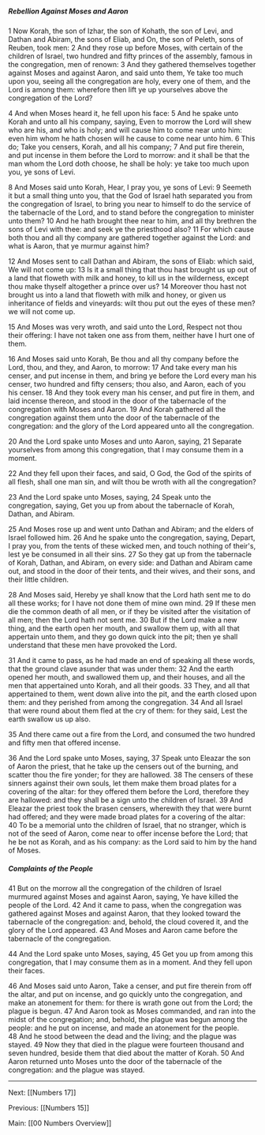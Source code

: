 ##### Rebellion Against Moses and Aaron

1 Now Korah, the son of Izhar, the son of Kohath, the son of Levi, and Dathan and Abiram, the sons of Eliab, and On, the son of Peleth, sons of Reuben, took men: 2 And they rose up before Moses, with certain of the children of Israel, two hundred and fifty princes of the assembly, famous in the congregation, men of renown: 3 And they gathered themselves together against Moses and against Aaron, and said unto them, Ye take too much upon you, seeing all the congregation are holy, every one of them, and the Lord is among them: wherefore then lift ye up yourselves above the congregation of the Lord?

4 And when Moses heard it, he fell upon his face: 5 And he spake unto Korah and unto all his company, saying, Even to morrow the Lord will shew who are his, and who is holy; and will cause him to come near unto him: even him whom he hath chosen will he cause to come near unto him. 6 This do; Take you censers, Korah, and all his company; 7 And put fire therein, and put incense in them before the Lord to morrow: and it shall be that the man whom the Lord doth choose, he shall be holy: ye take too much upon you, ye sons of Levi.

8 And Moses said unto Korah, Hear, I pray you, ye sons of Levi: 9 Seemeth it but a small thing unto you, that the God of Israel hath separated you from the congregation of Israel, to bring you near to himself to do the service of the tabernacle of the Lord, and to stand before the congregation to minister unto them? 10 And he hath brought thee near to him, and all thy brethren the sons of Levi with thee: and seek ye the priesthood also? 11 For which cause both thou and all thy company are gathered together against the Lord: and what is Aaron, that ye murmur against him?

12 And Moses sent to call Dathan and Abiram, the sons of Eliab: which said, We will not come up: 13 Is it a small thing that thou hast brought us up out of a land that floweth with milk and honey, to kill us in the wilderness, except thou make thyself altogether a prince over us? 14 Moreover thou hast not brought us into a land that floweth with milk and honey, or given us inheritance of fields and vineyards: wilt thou put out the eyes of these men? we will not come up.

15 And Moses was very wroth, and said unto the Lord, Respect not thou their offering: I have not taken one ass from them, neither have I hurt one of them.

16 And Moses said unto Korah, Be thou and all thy company before the Lord, thou, and they, and Aaron, to morrow: 17 And take every man his censer, and put incense in them, and bring ye before the Lord every man his censer, two hundred and fifty censers; thou also, and Aaron, each of you his censer. 18 And they took every man his censer, and put fire in them, and laid incense thereon, and stood in the door of the tabernacle of the congregation with Moses and Aaron. 19 And Korah gathered all the congregation against them unto the door of the tabernacle of the congregation: and the glory of the Lord appeared unto all the congregation.

20 And the Lord spake unto Moses and unto Aaron, saying, 21 Separate yourselves from among this congregation, that I may consume them in a moment.

22 And they fell upon their faces, and said, O God, the God of the spirits of all flesh, shall one man sin, and wilt thou be wroth with all the congregation?

23 And the Lord spake unto Moses, saying, 24 Speak unto the congregation, saying, Get you up from about the tabernacle of Korah, Dathan, and Abiram.

25 And Moses rose up and went unto Dathan and Abiram; and the elders of Israel followed him. 26 And he spake unto the congregation, saying, Depart, I pray you, from the tents of these wicked men, and touch nothing of their's, lest ye be consumed in all their sins. 27 So they gat up from the tabernacle of Korah, Dathan, and Abiram, on every side: and Dathan and Abiram came out, and stood in the door of their tents, and their wives, and their sons, and their little children.

28 And Moses said, Hereby ye shall know that the Lord hath sent me to do all these works; for I have not done them of mine own mind. 29 If these men die the common death of all men, or if they be visited after the visitation of all men; then the Lord hath not sent me. 30 But if the Lord make a new thing, and the earth open her mouth, and swallow them up, with all that appertain unto them, and they go down quick into the pit; then ye shall understand that these men have provoked the Lord.

31 And it came to pass, as he had made an end of speaking all these words, that the ground clave asunder that was under them: 32 And the earth opened her mouth, and swallowed them up, and their houses, and all the men that appertained unto Korah, and all their goods. 33 They, and all that appertained to them, went down alive into the pit, and the earth closed upon them: and they perished from among the congregation. 34 And all Israel that were round about them fled at the cry of them: for they said, Lest the earth swallow us up also.

35 And there came out a fire from the Lord, and consumed the two hundred and fifty men that offered incense.

36 And the Lord spake unto Moses, saying, 37 Speak unto Eleazar the son of Aaron the priest, that he take up the censers out of the burning, and scatter thou the fire yonder; for they are hallowed. 38 The censers of these sinners against their own souls, let them make them broad plates for a covering of the altar: for they offered them before the Lord, therefore they are hallowed: and they shall be a sign unto the children of Israel. 39 And Eleazar the priest took the brasen censers, wherewith they that were burnt had offered; and they were made broad plates for a covering of the altar: 40 To be a memorial unto the children of Israel, that no stranger, which is not of the seed of Aaron, come near to offer incense before the Lord; that he be not as Korah, and as his company: as the Lord said to him by the hand of Moses.

##### Complaints of the People

41 But on the morrow all the congregation of the children of Israel murmured against Moses and against Aaron, saying, Ye have killed the people of the Lord. 42 And it came to pass, when the congregation was gathered against Moses and against Aaron, that they looked toward the tabernacle of the congregation: and, behold, the cloud covered it, and the glory of the Lord appeared. 43 And Moses and Aaron came before the tabernacle of the congregation.

44 And the Lord spake unto Moses, saying, 45 Get you up from among this congregation, that I may consume them as in a moment. And they fell upon their faces.

46 And Moses said unto Aaron, Take a censer, and put fire therein from off the altar, and put on incense, and go quickly unto the congregation, and make an atonement for them: for there is wrath gone out from the Lord; the plague is begun. 47 And Aaron took as Moses commanded, and ran into the midst of the congregation; and, behold, the plague was begun among the people: and he put on incense, and made an atonement for the people. 48 And he stood between the dead and the living; and the plague was stayed. 49 Now they that died in the plague were fourteen thousand and seven hundred, beside them that died about the matter of Korah. 50 And Aaron returned unto Moses unto the door of the tabernacle of the congregation: and the plague was stayed.

---
Next: [[Numbers 17]]

Previous: [[Numbers 15]]

Main: [[00 Numbers Overview]]